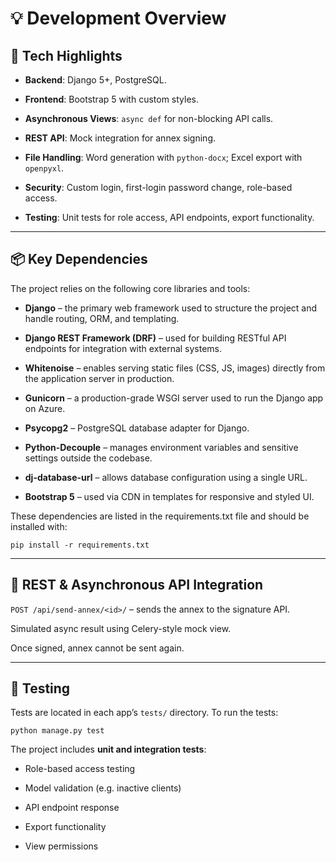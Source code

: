 # 💡 Development Overview

## 🧩 Tech Highlights
- **Backend**: Django 5+, PostgreSQL.

- **Frontend**: Bootstrap 5 with custom styles.

- **Asynchronous Views**: `async def` for non-blocking API calls.

- **REST API**: Mock integration for annex signing.

- **File Handling**: Word generation with `python-docx`; Excel export with `openpyxl`.

- **Security**: Custom login, first-login password change, role-based access.

- **Testing**: Unit tests for role access, API endpoints, export functionality.

---

## 📦 Key Dependencies
The project relies on the following core libraries and tools:

- **Django** – the primary web framework used to structure the project and handle routing, ORM, and templating.

- **Django REST Framework (DRF)** – used for building RESTful API endpoints for integration with external systems.

- **Whitenoise** – enables serving static files (CSS, JS, images) directly from the application server in production.

- **Gunicorn** – a production-grade WSGI server used to run the Django app on Azure.

- **Psycopg2** – PostgreSQL database adapter for Django.

- **Python-Decouple** – manages environment variables and sensitive settings outside the codebase.

- **dj-database-url** – allows database configuration using a single URL.

- **Bootstrap 5** – used via CDN in templates for responsive and styled UI.

These dependencies are listed in the requirements.txt file and should be installed with:

```pip install -r requirements.txt```

---

## 🔌 REST & Asynchronous API Integration
`POST /api/send-annex/<id>/` – sends the annex to the signature API.

Simulated async result using Celery-style mock view.

Once signed, annex cannot be sent again.

---
## 🧪 Testing

Tests are located in each app’s `tests/` directory. To run the tests:

```python manage.py test```

The project includes **unit and integration tests**:

- Role-based access testing

- Model validation (e.g. inactive clients)

- API endpoint response

- Export functionality

- View permissions
